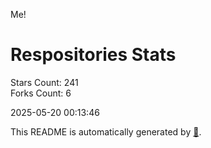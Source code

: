 Me!

# Respositories Stats
Stars Count: 241  
Forks Count: 6

2025-05-20 00:13:46  

This README is automatically generated by [🐰](https://github.com/rnitta/rnitta).
